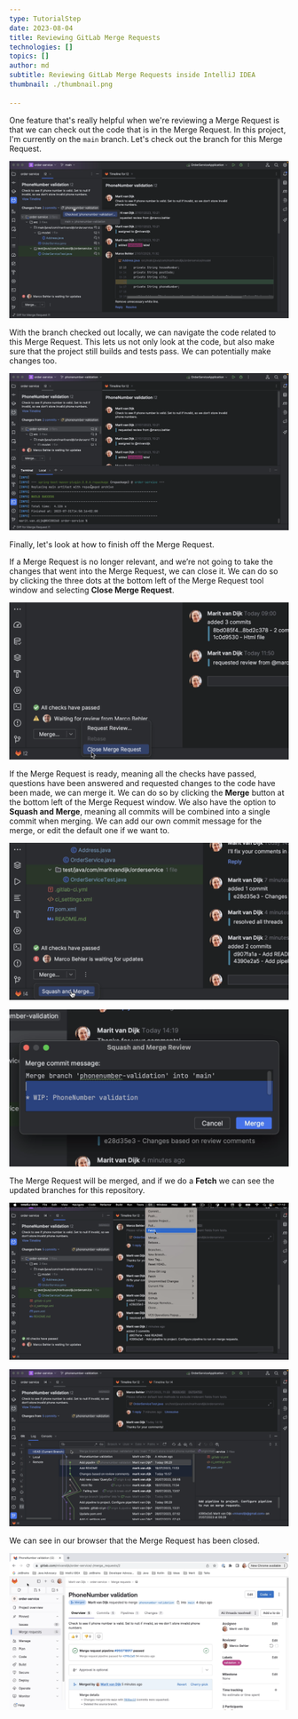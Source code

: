 ```yaml
---
type: TutorialStep
date: 2023-08-04
title: Reviewing GitLab Merge Requests
technologies: []
topics: []
author: md
subtitle: Reviewing GitLab Merge Requests inside IntelliJ IDEA
thumbnail: ./thumbnail.png

---
```


One feature that's really helpful when we're reviewing a Merge Request is that we can check out the code that is in the Merge Request. In this project, I'm currently on the `main` branch. Let's check out the branch for this Merge Request.

![Check out branch locally](checkout.png)

With the branch checked out locally, we can navigate the code related to this Merge Request. This lets us not only look at the code, but also make sure that the project still builds and tests pass. We can potentially make changes too.

![Build success](build.png)

Finally, let's look at how to finish off the Merge Request.

If a Merge Request is no longer relevant, and we’re not going to take the changes that went into the Merge Request, we can close it. We can do so by clicking the three dots at the bottom left of the Merge Request tool window and selecting **Close Merge Request**.

![Close](close.png)

If the Merge Request is ready, meaning all the checks have passed, questions have been answered and requested changes to the code have been made, we can merge it. We can do so by clicking the **Merge** button at the bottom left of the Merge Request window. We also have the option to **Squash and Merge**, meaning all commits will be combined into a single commit when merging. We can add our own commit message for the merge, or edit the default one if we want to.

![Merge](merge.png)

![Edit commit message](commit-message.png)

The Merge Request will be merged, and if we do a **Fetch** we can see the updated branches for this repository. 

![Fetch](fetch.png)

![Updated branches](updated-branches.png)

We can see in our browser that the Merge Request has been closed.

![Merged](merged.png)
